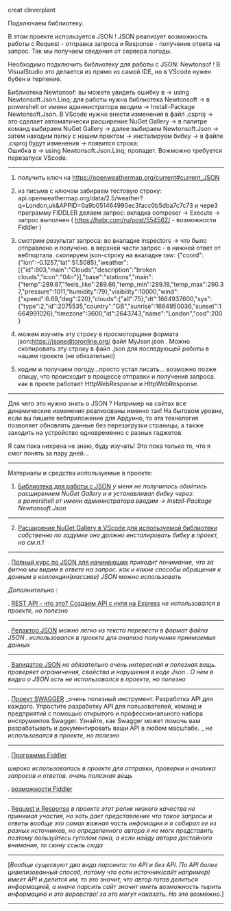 creat cleverplant

Подключаем библиотеку.

В этом проекте используется JSON ! 
JSON реализует возможность работы с Request - отправка запроса и Response - получение ответа на запрос.
Так мы получаем сведения от сервера погоды.

Необходимо подключить библиотеку для работы с JSON: Newtonsof !
В VisualStudio это делается из прямо из самой IDE, но в VScode нужен бубен и терпение.

Библиотека Newtonsof: вы можете увидеть ошибку в -> using Newtonsoft.Json.Linq;
для работы нужна библиотека Newtonsoft -> в powershell от имени администратора вводим -> 
Install-Package Newtonsoft.Json. 
В VScode нужно внести изменения в файл .csproj -> это сделает автоматически расширение NuGet Gallery
-> в палитре команд выбираем NuGet Gallery 
-> далее выбираем Newtonsoft.Json -> затем находим папку с нашим пректом -> инсталируем бибку
-> в файле .csproj будут изменения -> появится строка:  
<ItemGroup>
    <PackageReference Include="Newtonsoft.Json" Version="13.0.1" />
</ItemGroup>
Ошибка в -> using Newtonsoft.Json.Linq; пропадет. Вожможно требуется перезапуск VScode.

--------------------------------------------------------------------------------------------------------

1. получить ключ на https://openweathermap.org/current#current_JSON

2. из письма с ключом забираем тестовую строку:
 api.openweathermap.org/data/2.5/weather?q=London,uk&APPID=0a9b051464990ec3facc0b5dba7c7c73
 и череЗ программу FIDDLER делаем запрос: вкладка composer -> Execute -> запрос выполнен
( https://habr.com/ru/post/554562/ - возможности Fiddler )

3. смотрим результат запроса: во вкаладке inspectors -> что было отправлено и получено. 
в верхней части запрос - в нижней ответ от вебпортала. 
скопируем json-строку на вкаладке raw: 
{"coord":{"lon":-0.1257,"lat":51.5085},"weather":[{"id":803,"main":"Clouds","description":"broken clouds","icon":"04n"}],"base":"stations","main":{"temp":289.87,"feels_like":289.66,"temp_min":289.18,"temp_max":290.37,"pressure":1011,"humidity":79},"visibility":10000,"wind":{"speed":6.69,"deg":220},"clouds":{"all":75},"dt":1664937600,"sys":{"type":2,"id":2075535,"country":"GB","sunrise":1664950036,"sunset":1664991026},"timezone":3600,"id":2643743,"name":"London","cod":200}

4. можем изучить эту строку в просмоторщике формата json:https://jsoneditoronline.org/
файл MyJson.json . Можно скопировать эту строку в файл .json для последующей работы в нашем проекте (не обязательно)

5. кодим и получаем погоду...просто устал писать... 
возможно позже опишу, что происходит в процессе отправки и получения запроса.
как в пректе работает HttpWebResponse и HttpWebResponse. 
-------------------------------------------------------------------------------
Для чего это нужно знать о JSON ? 
Например на сайтах все динамические изменения реализованы именно так! 
На бытовом уровне, если вы пишите вебприложение для Ардуино, 
то эта технология позволяет обновлять данные без перезагрузки страницы, 
а также заходить на устройство одновременно с разных гаджетов.

Я сам пока нихрена не знаю, буду изучать! Это пока только то, что я смог понять 
за пару дней...
____________________________________________________________________________________________________________________________________________________________
Материалы и средства используемые в проекте:

1. [Библиотека для работы с JSON]()
_у меня не получилось обойтись расширением NuGet Gallery и я устанавливал бибку через:  
в powershell от имени администратора вводим -> Install-Package Newtonsoft.Json_
____________________________________________________________________________________________________________________________________________________________

2. [Расширение NuGet Gallery в VScode для используемой библиотеки](https://marketplace.visualstudio.com/items?itemName=patcx.vscode-nuget-gallery)
_собственно по задумке оно должно инсталировать бибку в проект, но см.п.1_
__________________________________________________________________________________________________________________________________________________________

. [Полный курс по JSON для начинающих](https://www.youtube.com/watch?v=T-xXWXeqc2M&t=40s)
_приходит понимание, что за фигню мы видим в ответе на запрос. как и какие способы обращения к данным в коллекции(массиве) 
JSON можно использовать_ 

_Дополнительно :_

. [REST API - что это? Создаем API с нуля на Express](https://www.youtube.com/watch?v=lzQIhjElV_g) 
_не использовался в проекте, но полезно_

________________________________________________________________________________________________________________________________________________________

. [Редактор JSON](https://jsoneditoronline.org/)
_можно легко из текста перевести в формат файла JSON . использовался в проекте для анализа получения прнимаемых данных_
________________________________________________________________________________________________________________________________________________________

. [Валидатор JSON](https://jsonschemalint.com/) _не обязательно_
_очень интересная и полезная вещь. проверяет ограничения, свойства и нарушения в коде Json . О нем в видео о JSON есть_
_не использовался в проекте, но полезно_
________________________________________________________________________________________________________________________________________________________

. [Проект SWAGGER](https://swagger.io/)
_очень полезный инструмент. Разработка API для каждого. 
Упростите разработку API для пользователей, команд и предприятий с помощью 
открытого и профессионального набора инструментов Swagger. 
Узнайте, как Swagger может помочь вам разрабатывать и документировать ваши API в любом масштабе. _
_не использовался в проекте, но полезно_
_____________________________________________________________________________________________________________________________________________________


. [Программа Fiddler](https://www.telerik.com/fiddler)

_широко использовалась в проекте для отправки, проверки и аналика запросов и ответов. очень полезная вещь_

. [возможности Fiddler](https://habr.com/ru/post/554562/)

_______________________________________________________________________________________________________________________________________________________

. [Request и Response](https://www.youtube.com/watch?v=nJvch8qzkXk)
_в проекте этот ролик низкого качества не принимал участия, но хоть дает представление что такое запросы и ответы_
_вообще это самая важная часть инфомации и я собирал ее из разных источников, но определенного автора я не могк представить
поэтому пользуйтесь гуголом пока, а если найду автора достойного внимания, то скину ссыль сюда_

_____________________________________________________________________________________________________________________________________________________

[*_Вообще сущесвуют два вида парсинга: по API и без API. По API более цивилизованный способ, потому что если источник(сайт например)
имеет API и делится им, то это значит, что автор готов делиться информацией, а иначе парсить сайт значит иметь возможность
тырить информацию и это воровство! за это могут наказать. Но это возможно._*]

_____________________________________________________________________________________________________________________________________________________












